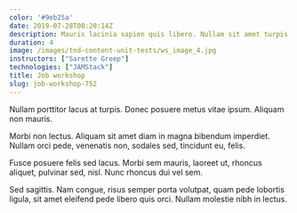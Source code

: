 ```yaml
---
color: '#9eb25a'
date: 2019-07-28T00:20:14Z
description: Mauris lacinia sapien quis libero. Nullam sit amet turpis elementum ligula vehicula consequat.
duration: 4
image: /images/tnd-content-unit-tests/ws_image_4.jpg
instructors: ["Sarette Greep"]
technologies: ["JAMStack"]
title: Job workshop
slug: job-workshop-752
---
```

Nullam porttitor lacus at turpis. Donec posuere metus vitae ipsum. Aliquam non mauris.

Morbi non lectus. Aliquam sit amet diam in magna bibendum imperdiet. Nullam orci pede, venenatis non, sodales sed, tincidunt eu, felis.

Fusce posuere felis sed lacus. Morbi sem mauris, laoreet ut, rhoncus aliquet, pulvinar sed, nisl. Nunc rhoncus dui vel sem.

Sed sagittis. Nam congue, risus semper porta volutpat, quam pede lobortis ligula, sit amet eleifend pede libero quis orci. Nullam molestie nibh in lectus.
